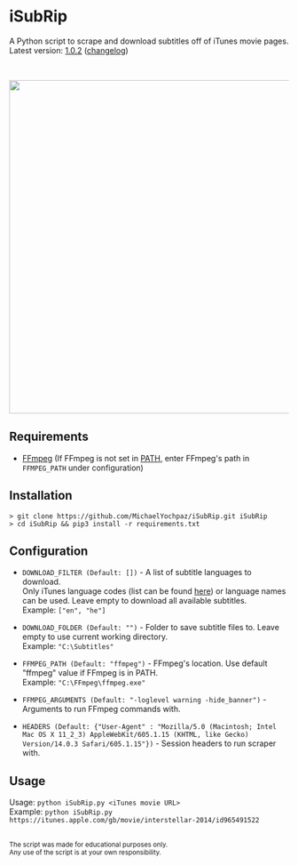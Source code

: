 # iSubRip
A Python script to scrape and download subtitles off of iTunes movie pages.  
Latest version: [1.0.2](https://github.com/MichaelYochpaz/iSubRip/blob/main/iSubRip.py) ([changelog](https://github.com/MichaelYochpaz/iSubRip/blob/main/changelog.md))

<br/>
<p align="center">
  <a href="#"><img src="https://user-images.githubusercontent.com/8832013/111081939-59f1fe80-850e-11eb-94ad-0a77baff88ed.gif" width="600"></a>
</p>

##  Requirements
* [FFmpeg](https://github.com/FFmpeg/FFmpeg) (If FFmpeg is not set in [PATH](https://en.wikipedia.org/wiki/PATH_(variable)), enter FFmpeg's path in `FFMPEG_PATH` under configuration)

##  Installation
```
> git clone https://github.com/MichaelYochpaz/iSubRip.git iSubRip
> cd iSubRip && pip3 install -r requirements.txt
```

## Configuration
* `DOWNLOAD_FILTER (Default: [])` - A list of subtitle languages to download.  
Only iTunes language codes (list can be found [here](https://gist.github.com/daFish/5990634)) or language names can be used.
Leave empty to download all available subtitles.  
Example: `["en", "he"]`

* `DOWNLOAD_FOLDER (Default: "")` - Folder to save subtitle files to. Leave empty to use current working directory.  
Example: `"C:\Subtitles"`

* `FFMPEG_PATH (Default: "ffmpeg")` - FFmpeg's location. Use default "ffmpeg" value if FFmpeg is in PATH.  
Example: `"C:\FFmpeg\ffmpeg.exe"`

* `FFMPEG_ARGUMENTS (Default: "-loglevel warning -hide_banner")` - Arguments to run FFmpeg commands with.  

* `HEADERS (Default: {"User-Agent" : "Mozilla/5.0 (Macintosh; Intel Mac OS X 11_2_3) AppleWebKit/605.1.15 (KHTML, like Gecko) Version/14.0.3 Safari/605.1.15"})` - Session headers to run scraper with.  

## Usage

Usage: ```python iSubRip.py <iTunes movie URL>```  
Example: ```python iSubRip.py https://itunes.apple.com/gb/movie/interstellar-2014/id965491522```

##
<sub>The script was made for educational purposes only.  
Any use of the script is at your own responsibility.</sub>